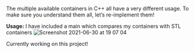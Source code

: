 The multiple available containers in C++ all have a very different usage. 
To make sure you understand them all, let’s re-implement them!

**Usage:**
I have included a main which compares my containers with STL containers
![Screenshot 2021-06-30 at 19 07 04](https://user-images.githubusercontent.com/61982496/124002886-93277f00-d9d6-11eb-9f6c-b2958e4e4bb3.png)

Currently working on this project! 
